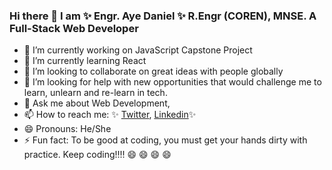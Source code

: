 ### Hi there 👋 I am ✨ Engr. Aye Daniel ✨ R.Engr (COREN), MNSE. A Full-Stack Web Developer

<!--
**Alaska01/Alaska01** is a ✨ _special_ ✨ repository because its `README.md` (this file) appears on your GitHub profile.

Here are some ideas to get you started: -->

- 🔭 I’m currently working on JavaScript Capstone Project
- 🌱 I’m currently learning React
- 👯 I’m looking to collaborate on great ideas with people globally
- 🤔 I’m looking for help with new opportunities that would challenge me to learn, unlearn and re-learn in tech.
- 💬 Ask me about Web Development, 
- 📫 How to reach me: ✨ [Twitter](https://twitter.com/AyeAsoo), [Linkedin](https://www.linkedin.com/in/daniel-asoo-aye/)✨ 
- 😄 Pronouns: He/She
- ⚡ Fun fact: To be good at coding, you must get your hands dirty with practice. Keep coding!!!! 😄 😄 😄 😄 

